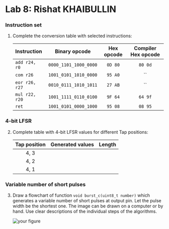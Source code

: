 # Lab 8: Rishat KHAIBULLIN

### Instruction set

1. Complete the conversion table with selected instructions:

   | **Instruction** | **Binary opcode** | **Hex opcode** | **Compiler Hex opcode** |
   | :-- | :-: | :-: | :-: |
   | `add r24, r0` | `0000_1101_1000_0000` | `0D 80` | `80 0d` |
   | `com r26` | `1001_0101_1010_0000` | `95 A0` | `` |
   | `eor r26, r27` | `0010_0111_1010_1011` | `27 AB` | `` |
   | `mul r22, r20` | `1001_1111_0110_0100` | `9F 64` | `64 9f` |
   | `ret` | `1001_0101_0000_1000` | `95 08` | `08 95` |

### 4-bit LFSR

2. Complete table with 4-bit LFSR values for different Tap positions:

   | **Tap position** | **Generated values** | **Length** |
   | :-: | :-- | :-: |
   | 4, 3 |  |  |
   | 4, 2 |  |  |
   | 4, 1 |  |  |

### Variable number of short pulses

3. Draw a flowchart of function `void burst_c(uint8_t number)` which generates a variable number of short pulses at output pin. Let the pulse width be the shortest one. The image can be drawn on a computer or by hand. Use clear descriptions of the individual steps of the algorithms.

   ![your figure]()
